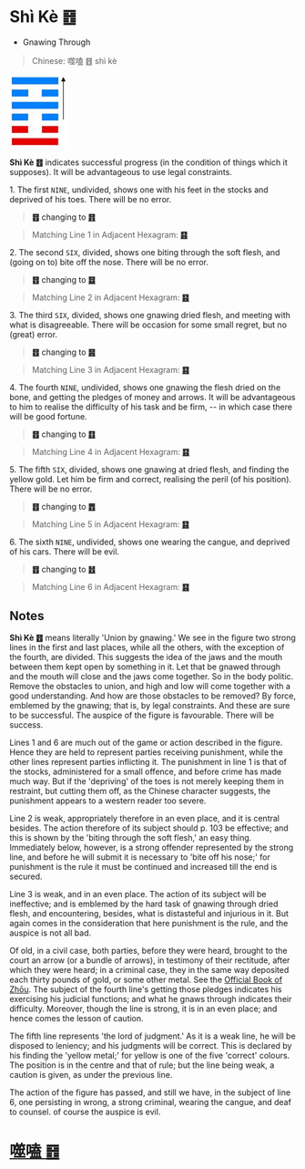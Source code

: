 # Shì Kè ䷔

* Gnawing Through

> Chinese: 噬嗑 ䷔ shì kè

<img src="shapes/21.10.jpg" width="101" alt="噬嗑">

**Shì Kè ䷔** indicates successful progress (in the condition of things which it supposes). It will be advantageous to use legal constraints.

1.<a id="21.1"/> The first `NINE`, undivided, shows one with his feet in the stocks and deprived of his toes. There will be no error.

> **䷔** changing to [**䷢**](e6998bjin.md)

> Matching Line 1 in Adjacent Hexagram: [**䷕**](e8b4b2bi.md#22.1)

2.<a id="21.2"/> The second `SIX`, divided, shows one biting through the soft flesh, and (going on to) bite off the nose. There will be no error.

> **䷔** changing to [**䷥**](e79dbdkui.md)

> Matching Line 2 in Adjacent Hexagram: [**䷕**](e8b4b2bi.md#22.2)

<a id="p-102"/>

3.<a id="21.3"/> The third `SIX`, divided, shows one gnawing dried flesh, and meeting with what is disagreeable. There will be occasion for some small regret, but no (great) error.

> **䷔** changing to [**䷝**](e7a6bbli.md)

> Matching Line 3 in Adjacent Hexagram: [**䷕**](e8b4b2bi.md#22.3)

4.<a id="21.4"/> The fourth `NINE`, undivided, shows one gnawing the flesh dried on the bone, and getting the pledges of money and arrows. It will be advantageous to him to realise the difficulty of his task and be firm, -- in which case there will be good fortune.

> **䷔** changing to [**䷚**](e9a290yi.md)

> Matching Line 4 in Adjacent Hexagram: [**䷕**](e8b4b2bi.md#22.4)

5.<a id="21.5"/> The fifth `SIX`, divided, shows one gnawing at dried flesh, and finding the yellow gold. Let him be firm and correct, realising the peril (of his position). There will be no error.

> **䷔** changing to [**䷘**](e697a0e5a684wuwang.md)

> Matching Line 5 in Adjacent Hexagram: [**䷕**](e8b4b2bi.md#22.5)

6.<a id="21.6"/> The sixth `NINE`, undivided, shows one wearing the cangue, and deprived of his cars. There will be evil.

> **䷔** changing to [**䷲**](e99c87zhen.md)

> Matching Line 6 in Adjacent Hexagram: [**䷕**](e8b4b2bi.md#22.6)

## Notes

**Shì Kè ䷔** means literally 'Union by gnawing.' We see in the figure two strong lines in the first and last places, while all the others, with the exception of the fourth, are divided. This suggests the idea of the jaws and the mouth between them kept open by something in it. Let that be gnawed through and the mouth will close and the jaws come together. So in the body politic. Remove the obstacles to union, and high and low will come together with a good understanding. And how are those obstacles to be removed? By force, emblemed by the gnawing; that is, by legal constraints. And these are sure to be successful. The auspice of the figure is favourable. There will be success.

Lines 1 and 6 are much out of the game or action described in the figure. Hence they are held to represent parties receiving punishment, while the other lines represent parties inflicting it. The punishment in line 1 is that of the stocks, administered for a small offence, and before crime has made much way. But if the 'depriving' of the toes is not merely keeping them in restraint, but cutting them off, as the Chinese character suggests, the punishment appears to a western reader too severe.

Line 2 is weak, appropriately therefore in an even place, and it is central besides. The action therefore of its subject should p. 103 be effective; and this is shown by the 'biting through the soft flesh,' an easy thing. Immediately below, however, is a strong offender represented by the strong line, and before he will submit it is necessary to 'bite off his nose;' for punishment is the rule it must be continued and increased till the end is secured.

Line 3 is weak, and in an even place. The action of its subject will be ineffective; and is emblemed by the hard task of gnawing through dried flesh, and encountering, besides, what is distasteful and injurious in it. But again comes in the consideration that here punishment is the rule, and the auspice is not all bad.

Of old, in a civil case, both parties, before they were heard, brought to the court an arrow (or a bundle of arrows), in testimony of their rectitude, after which they were heard; in a criminal case, they in the same way deposited each thirty pounds of gold, or some other metal. See the [Official Book of Zhōu](https://ctext.org/dictionary.pl?if=en&id=21488). The subject of the fourth line's getting those pledges indicates his exercising his judicial functions; and what he gnaws through indicates their difficulty. Moreover, though the line is strong, it is in an even place; and hence comes the lesson of caution.

The fifth line represents 'the lord of judgment.' As it is a weak line, he will be disposed to leniency; and his judgments will be correct. This is declared by his finding the 'yellow metal;' for yellow is one of the five 'correct' colours. The position is in the centre and that of rule; but the line being weak, a caution is given, as under the previous line.

The action of the figure has passed, and still we have, in the subject of line 6, one persisting in wrong, a strong criminal, wearing the cangue, and deaf to counsel. of course the auspice is evil.

# [噬嗑 ䷔](e599ace59791shike_cn.md)
